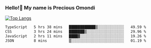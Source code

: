 ### Hello!👋 My name is Precious Omondi 

[![Top Langs](https://github-readme-stats.vercel.app/api/top-langs/?username=Presho99&langs_count=8&theme=dark)](https://github.com/Presho99/github-readme-stats)



<!--START_SECTION:waka-->

```txt
TypeScript   5 hrs 38 mins   ████████████▒░░░░░░░░░░░░   49.59 %
CSS          3 hrs 24 mins   ███████▒░░░░░░░░░░░░░░░░░   29.96 %
JavaScript   2 hrs 11 mins   ████▓░░░░░░░░░░░░░░░░░░░░   19.26 %
JSON         8 mins          ▒░░░░░░░░░░░░░░░░░░░░░░░░   01.19 %
```

<!--END_SECTION:waka-->

